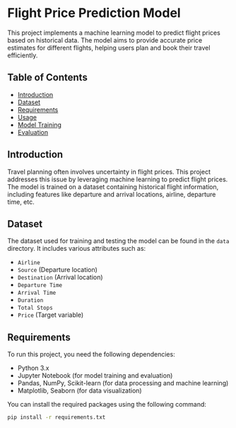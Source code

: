 # Flight Price Prediction Model

This project implements a machine learning model to predict flight prices based on historical data. The model aims to provide accurate price estimates for different flights, helping users plan and book their travel efficiently.

## Table of Contents

- [Introduction](#introduction)
- [Dataset](#dataset)
- [Requirements](#requirements)
- [Usage](#usage)
- [Model Training](#model-training)
- [Evaluation](#evaluation)


## Introduction

Travel planning often involves uncertainty in flight prices. This project addresses this issue by leveraging machine learning to predict flight prices. The model is trained on a dataset containing historical flight information, including features like departure and arrival locations, airline, departure time, etc.

## Dataset

The dataset used for training and testing the model can be found in the `data` directory. It includes various attributes such as:

- `Airline`
- `Source` (Departure location)
- `Destination` (Arrival location)
- `Departure Time`
- `Arrival Time`
- `Duration`
- `Total Stops`
- `Price` (Target variable)

## Requirements

To run this project, you need the following dependencies:

- Python 3.x
- Jupyter Notebook (for model training and evaluation)
- Pandas, NumPy, Scikit-learn (for data processing and machine learning)
- Matplotlib, Seaborn (for data visualization)

You can install the required packages using the following command:

```bash
pip install -r requirements.txt

